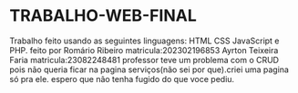 # TRABALHO-WEB-FINAL
Trabalho feito  usando as seguintes linguagens: HTML CSS JavaScript e PHP. feito por Romário Ribeiro matricula:202302196853   Ayrton Teixeira Faria matricula:23082248481
professor teve um problema com o CRUD pois não queria ficar na pagina serviços(não sei por que).criei uma pagina só pra ele. espero que não tenha fugido do que voce pediu.
